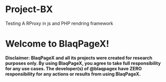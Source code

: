 # Project-BX
Testing A RProxy in js and PHP rendring framework
# Welcome to BlaqPageX!

****Disclaimer**: BlaqPageX and all its projects were created for research purposes only. By using BlaqPageX, you agree to take full responsibility for any use cases. The developer(s) of @blaqpagex have ZERO responsibility for any actions or results from using BlaqPageX.**

